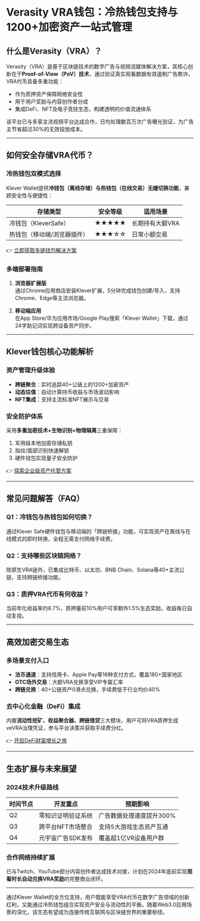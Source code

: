 # Verasity VRA钱包：冷热钱包支持与1200+加密资产一站式管理

## 什么是Verasity（VRA）？

Verasity（VRA）是基于区块链技术的数字广告与视频流媒体解决方案，其核心创新在于**Proof-of-View（PoV）技术**，通过验证真实观看数据有效遏制广告欺诈。VRA代币具备多重功能：  
- 作为质押资产保障网络安全性  
- 用于用户奖励与内容创作者分成  
- 集成DeFi、NFT及电子竞技生态，构建透明的价值流通体系  

该平台已与多家主流视频平台达成合作，日均处理数百万次广告曝光验证，为广告主节省超过30%的无效投放成本。

---

## 如何安全存储VRA代币？

### 冷热钱包双模式选择
Klever Wallet提供**冷钱包（离线存储）与热钱包（在线交易）无缝切换功能**，兼顾安全性与便捷性：  

| 存储类型 | 安全等级 | 适用场景 |
|---------|---------|---------|
| 冷钱包（KleverSafe） | ★★★★★ | 长期持有大额VRA |
| 热钱包（移动端/浏览器插件） | ★★★☆☆ | 日常小额交易 |

👉 [立即获取多链钱包解决方案](https://bit.ly/okx_welcome)

### 多端部署指南
1. **浏览器扩展版**  
   通过Chrome应用商店安装Klever扩展，5分钟完成钱包创建/导入，支持Chrome、Edge等主流浏览器。

2. **移动端应用**  
   在App Store/华为应用市场/Google Play搜索「Klever Wallet」下载，通过24字助记词实现跨设备资产同步。

---

## Klever钱包核心功能解析

### 资产管理升级体验
- **跨链聚合**：实时追踪40+公链上的1200+加密资产  
- **动态估值**：自动计算持币收益与市场波动影响  
- **NFT集成**：支持主流标准NFT展示与交易  

### 安全防护体系
采用**多重加密技术+生物识别+物理隔离**三重保障：  
1. 军用级本地加密存储私钥  
2. 指纹/面部识别快速解锁  
3. 硬件钱包实现量子安全防护  

👉 [探索企业级资产托管方案](https://bit.ly/okx_welcome)

---

## 常见问题解答（FAQ）

### Q1：冷钱包与热钱包如何切换？
通过Klever Safe硬件钱包与移动端的「跨链桥接」功能，可实现资产在离线与在线模式的即时转换，全程无需支付网络手续费。

### Q2：支持哪些区块链网络？
除原生VRA链外，已集成比特币、以太坊、BNB Chain、Solana等40+主流公链，支持跨链桥接功能。

### Q3：质押VRA代币有何收益？
当前年化收益率约8.7%，质押量前10%用户可享额外1.5%生态奖励，收益每日自动复投。

---

## 高效加密交易生态

### 多场景支付入口
- **法币通道**：支持信用卡、Apple Pay等16种支付方式，覆盖180+国家地区  
- **OTC场外交易**：大额VRA兑换享受VIP专属汇率  
- **跨链兑换**：40+公链资产0滑点兑换，手续费低于行业均价40%  

### 去中心化金融（DeFi）集成
内置**流动性挖矿、收益聚合器、跨链借贷**三大模块，用户可将VRA质押生成veVRA治理凭证，参与平台决策并获取手续费分红。

👉 [开启DeFi财富增长之旅](https://bit.ly/okx_welcome)

---

## 生态扩展与未来展望

### 2024技术升级路线
| 时间节点 | 开发重点 | 预期影响 |
|---------|---------|---------|
| Q2 | 零知识证明验证系统 | 广告数据处理速度提升300% |
| Q3 | 跨平台NFT市场整合 | 支持5大游戏生态资产互通 |
| Q4 | 元宇宙广告SDK发布 | 覆盖超1亿VR设备用户群 |

### 合作网络持续扩展
已与Twitch、YouTube部分内容创作者达成技术对接，计划在2024年底前实现**观看时长自动兑换VRA奖励**的完整商业闭环。

---

通过Klever Wallet的全方位支持，用户既能享受VRA代币在数字广告领域的创新红利，又能通过冷热钱包组合实现资产安全与流动性的平衡。随着Web3.0应用场景的深化，该生态有望成为连接传统互联网与区块链世界的重要枢纽。